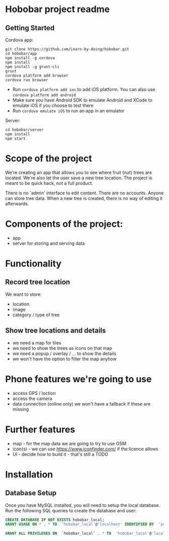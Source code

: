 # Hobobar project readme

## Getting Started 

Cordova app:
```
git clone https://github.com/Learn-by-doing/hobobar.git
cd hobobar/app
npm install -g cordova
npm install
npm install -g grunt-cli
grunt
cordova platform add browser
cordova run browser
```
- Run `cordova platform add ios` to add iOS platform. You can also use `cordova platform add android`
- Make sure you have Android SDK to emulate Android and XCode to emulate iOS if you choose to test there
- Run `cordova emulate iOS` to run an app in an emulator

Server:
```
cd hobobar/server
npm install
npm start
```

# Scope of the project
We're creating an app that allows you to see where fruit (nut) trees are located. We're also let the user save a new tree location. The project is meant to be quick hack, not a full product.

There is no 'admin' interface to edit content. There are no accounts. Anyone can store tree data. When a new tree is created, there is no way of editing it afterwards. 

# Components of the project:
- app
- server for storing and serving data

# Functionality

## Record tree location
We want to store:
- location
- image 
- category / type of tree

## Show tree locations and details
- we need a map for tiles
- we need to show the trees as icons on that map
- we need a popup / overlay / ... to show the details
- we won't have the option to filter the map anyhow


# Phone features we're going to use
- access GPS / loction 
- access the camera
- data connection (online only)
we won't have a fallback if these are missing

# Further features
- map - for the map data we are going to try to use OSM 
- icon(s) - we can use https://www.iconfinder.com/ if the licence allows
- UI - decide how to build it - that's still a TODO


Installation
=============

## Database Setup

Once you have MySQL installed, you will need to setup the local database. Run the following SQL queries to create the database and user:
```sql
CREATE DATABASE IF NOT EXISTS hobobar_local;
GRANT USAGE ON * . * TO  'hobobar_local'@'localhost' IDENTIFIED BY  'password' WITH MAX_QUERIES_PER_HOUR 0 MAX_CONNECTIONS_PER_HOUR 0 MAX_UPDATES_PER_HOUR 0 MAX_USER_CONNECTIONS 0 ;

GRANT ALL PRIVILEGES ON  `hobobar_local` . * TO  'hobobar_local'@'localhost';
```

